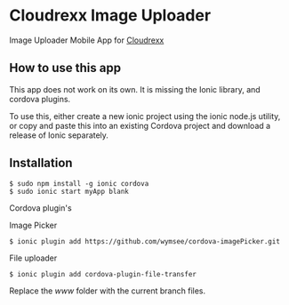 # Cloudrexx Image Uploader

Image Uploader Mobile App for [Cloudrexx](https://www.cloudrexx.com)

How to use this app
-------------------

This app does not work on its own. It is missing the Ionic library, and cordova plugins.

To use this, either create a new ionic project using the ionic node.js utility, or copy and paste this into an existing Cordova project and download a release of Ionic separately.

Installation
-----------

```
$ sudo npm install -g ionic cordova
$ sudo ionic start myApp blank
```

Cordova plugin's

Image Picker
```
$ ionic plugin add https://github.com/wymsee/cordova-imagePicker.git
```

File uploader
```
$ ionic plugin add cordova-plugin-file-transfer
```

Replace the _www_ folder with the current branch files.
